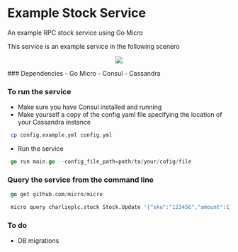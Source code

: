 # Example Stock Service        
An example RPC stock service using Go Micro

This service is an example service in the following scenero
<p align="center">
  <img src="stock.png" />
</p>
### Dependencies
- Go Micro
- Consul                       
- Cassandra                    

### To run the service
- Make sure you have Consul installed and running
- Make yourself a copy of the config yaml file specifying the location of your Cassandra instance
``` bash
 cp config.example.yml config.yml
```
- Run the service              
``` Go
 go run main.go --config_file_path=path/to/your/cofig/file
```
### Query the service from the command line
``` Go
 go get github.com/micro/micro
```
``` bash
 micro query charlieplc.stock Stock.Update '{"sku":"123456","amount":1}' 
```
### To do
- DB migrations
